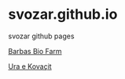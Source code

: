 # svozar.github.io
svozar github pages

[Barbas Bio Farm](http://svozar.github.io/barbasbiofarm-web)

[Ura e Kovaçit](voskopoje)
